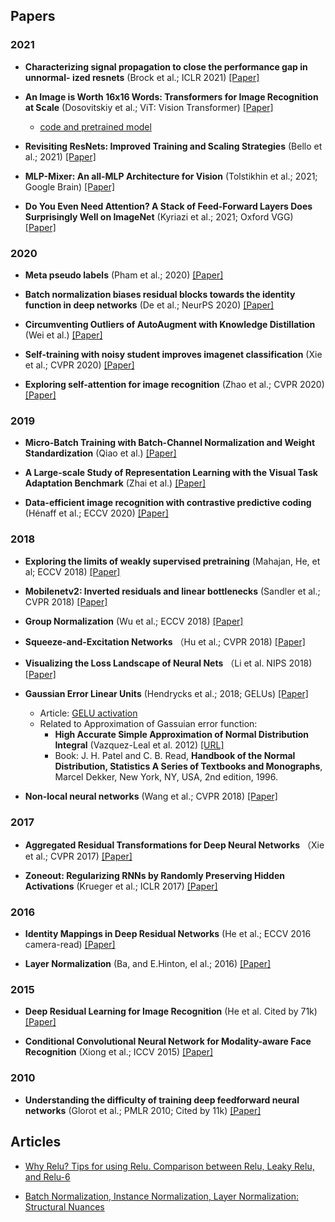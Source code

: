 

## Papers

### 2021

* **Characterizing signal propagation to close the performance gap in unnormal- ized resnets** (Brock et al.; ICLR 2021) [[Paper]](https://arxiv.org/pdf/2101.08692.pdf)

* **An Image is Worth 16x16 Words: Transformers for Image Recognition at Scale** (Dosovitskiy et al.; ViT: Vision Transformer) [[Paper]](https://arxiv.org/pdf/2010.11929.pdf)
  * [code and pretrained model](https://github.com/google-research/vision_transformer)
  
* **Revisiting ResNets: Improved Training and Scaling Strategies** (Bello et al.; 2021) [[Paper]](https://arxiv.org/pdf/2103.07579.pdf)

* **MLP-Mixer: An all-MLP Architecture for Vision** (Tolstikhin et al.; 2021; Google Brain) [[Paper]](https://arxiv.org/pdf/2105.01601.pdf)

* **Do You Even Need Attention? A Stack of Feed-Forward Layers Does Surprisingly Well on ImageNet** (Kyriazi et al.; 2021; Oxford VGG) [[Paper]](https://arxiv.org/pdf/2105.02723.pdf)

### 2020

* **Meta pseudo labels** (Pham et al.; 2020) [[Paper]](https://arxiv.org/pdf/2003.10580.pdf)

* **Batch normalization biases residual blocks towards the identity function in deep networks** (De et al.; NeurPS 2020) [[Paper]](https://arxiv.org/pdf/2002.10444.pdf)

* **Circumventing Outliers of AutoAugment with Knowledge Distillation** (Wei et al.) [[Paper]](https://arxiv.org/pdf/2003.11342v1.pdf)

* **Self-training with noisy student improves imagenet classification** (Xie et al.; CVPR 2020) [[Paper]](https://arxiv.org/pdf/1911.04252.pdf)

* **Exploring self-attention for image recognition** (Zhao et al.; CVPR 2020) [[Paper]](https://arxiv.org/pdf/2004.13621.pdf)

### 2019

* **Micro-Batch Training with Batch-Channel Normalization and Weight Standardization** (Qiao et al.) [[Paper]](https://arxiv.org/pdf/1903.10520.pdf)

* **A Large-scale Study of Representation Learning with the Visual Task Adaptation Benchmark** (Zhai et al.) [[Paper]](https://arxiv.org/pdf/1910.04867.pdf)

* **Data-efficient image recognition with contrastive predictive coding** (Hénaff et al.; ECCV 2020) [[Paper]](https://arxiv.org/pdf/1905.09272.pdf)


### 2018

* **Exploring the limits of weakly supervised pretraining** (Mahajan, He, et al; ECCV 2018) [[Paper]](https://arxiv.org/pdf/1805.00932.pdf)

* **Mobilenetv2: Inverted residuals and linear bottlenecks** (Sandler et al.; CVPR 2018) [[Paper]](https://arxiv.org/pdf/1801.04381.pdf)

* **Group Normalization** (Wu et al.; ECCV 2018) [[Paper]](https://arxiv.org/pdf/1803.08494.pdf)

* **Squeeze-and-Excitation Networks** （Hu et al.; CVPR 2018) [[Paper]](https://www.robots.ox.ac.uk/~vgg/publications/2018/Hu18/hu18.pdf)

* **Visualizing the Loss Landscape of Neural Nets** （Li et al. NIPS 2018) [[Paper]](https://papers.nips.cc/paper/2018/file/a41b3bb3e6b050b6c9067c67f663b915-Paper.pdf)

* **Gaussian Error Linear Units** (Hendrycks et al.; 2018; GELUs) [[Paper]](https://arxiv.org/pdf/1606.08415v3.pdf)
  * Article: [GELU activation](https://medium.com/@shoray.goel/gelu-gaussian-error-linear-unit-4ec59fb2e47c)
  * Related to Approximation of Gassuian error function:
    * **High Accurate Simple Approximation of Normal Distribution Integral** (Vazquez-Leal et al. 2012) [[URL]](https://www.hindawi.com/journals/mpe/2012/124029)
    * Book: J. H. Patel and C. B. Read, **Handbook of the Normal Distribution, Statistics A Series of Textbooks and Monographs**, Marcel Dekker, New York, NY, USA, 2nd edition, 1996.

* **Non-local neural networks** (Wang et al.; CVPR 2018) [[Paper]](https://arxiv.org/pdf/1711.07971.pdf)

### 2017

* **Aggregated Residual Transformations for Deep Neural Networks** （Xie et al.; CVPR 2017) [[Paper]](https://arxiv.org/pdf/1611.05431.pdf)

* **Zoneout: Regularizing RNNs by Randomly Preserving Hidden Activations** (Krueger et al.; ICLR 2017) [[Paper]](https://arxiv.org/pdf/1606.01305.pdf)

### 2016

* **Identity Mappings in Deep Residual Networks** (He et al.; ECCV 2016 camera-read) [[Paper]](https://arxiv.org/pdf/1603.05027.pdf)

* **Layer Normalization** (Ba, and E.Hinton, el al.; 2016) [[Paper]](https://arxiv.org/pdf/1607.06450.pdf)



### 2015

* **Deep Residual Learning for Image Recognition** (He et al. Cited by 71k) [[Paper]](https://arxiv.org/pdf/1512.03385.pdf)

* **Conditional Convolutional Neural Network for Modality-aware Face Recognition** (Xiong et al.; ICCV 2015) [[Paper]](https://www.cv-foundation.org/openaccess/content_iccv_2015/papers/Xiong_Conditional_Convolutional_Neural_ICCV_2015_paper.pdf)


### 2010

* **Understanding the difficulty of training deep feedforward neural networks** (Glorot et al.; PMLR 2010; Cited by 11k) [[Paper]](http://proceedings.mlr.press/v9/glorot10a/glorot10a.pdf)

## Articles

* [Why Relu? Tips for using Relu. Comparison between Relu, Leaky Relu, and Relu-6](https://medium.com/@chinesh4/why-relu-tips-for-using-relu-comparison-between-relu-leaky-relu-and-relu-6-969359e48310)

* [Batch Normalization, Instance Normalization, Layer Normalization: Structural Nuances](https://becominghuman.ai/all-about-normalization-6ea79e70894b)